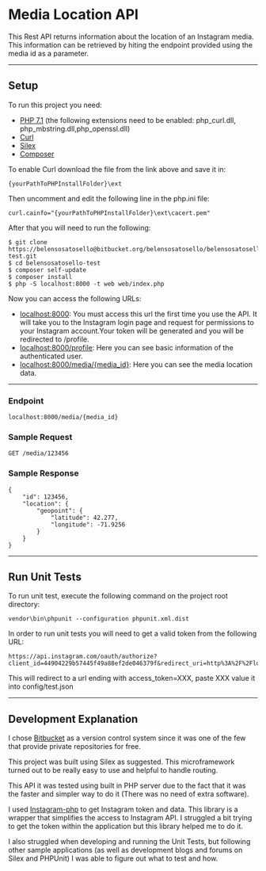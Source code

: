 # **Media Location API**

This Rest API returns information about the location of an Instagram media. This information can be retrieved by hiting the endpoint provided using the media id as a parameter.

* * *
## **Setup**

To run this project you need:

- [PHP 7.1](http://windows.php.net/download#php-7.1) (the following extensions need to be enabled: php\_curl.dll, php\_mbstring.dll,php\_openssl.dll)
- [Curl](https://gist.github.com/VersatilityWerks/5719158/download)
- [Silex](http://silex.sensiolabs.org/)
- [Composer](https://getcomposer.org/)

To enable Curl download the file from the link above and save it in:

    {yourPathToPHPInstallFolder}\ext

Then uncomment and edit the following line in the php.ini file:

    curl.cainfo="{yourPathToPHPInstallFolder}\ext\cacert.pem"

After that you will need to run the following:

    $ git clone https://belensosatosello@bitbucket.org/belensosatosello/belensosatosello-test.git
    $ cd belensosatosello-test
    $ composer self-update
    $ composer install
    $ php -S localhost:8000 -t web web/index.php

Now you can access the following URLs:

- [localhost:8000](localhost:8000): You must access this url the first time you use the API. It will take you to the Instagram login page and request for permissions to your Instagram account.Your token will be generated and you will be redirected to /profile.
- [localhost:8000/profile](localhost:8000/prodile): Here you can see basic information of the authenticated user.
- [localhost:8000/media/{media\_id}](http://localhost:8000/media/1402451097368744018_1173952339): Here you can see the media location data.

* * *
### Endpoint

    localhost:8000/media/{media_id}

### Sample Request
    GET /media/123456


### Sample Response
    {
        "id": 123456,
        "location": {
            "geopoint": {
                "latitude": 42.277,
                "longitude": -71.9256
            }
        }
    }


* * *
## **Run Unit Tests**

To run unit test, execute the following command on the project root directory:

    vendor\bin\phpunit --configuration phpunit.xml.dist

In order to run unit tests you will need to get a valid token from the following URL:
    
	https://api.instagram.com/oauth/authorize?client_id=44904229b57445f49a88ef2de046379f&redirect_uri=http%3A%2F%2Flocalhost%3A8000%2F&response_type=token&state=01619ed&scope=basic+public_content

This will redirect to a url ending with access_token=XXX,  paste XXX value it into config/test.json

* * *
## **Development Explanation**
I chose [Bitbucket](https://bitbucket.org/) as a version control system since it was one of the few that provide private repositories for free. 

This project was built using Silex as suggested. This microframework turned out to be really easy to use and helpful to handle routing.  

This API it was tested using built in PHP server due to the fact that it was the faster and simpler way to do it (There was no need of extra software). 

I used [Instagram-php](https://github.com/haridarshan/instagram-php) to get Instagram token and data. This library is a wrapper that simplifies the access to Instagram API. I struggled a bit trying to get the token within the application but this library helped me to do it.

I also struggled when developing and running the Unit Tests, but following other sample applications (as well as development blogs and forums on Silex and PHPUnit) I was able to figure out what to test and how.